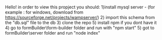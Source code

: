 Hello!
in order to view this propject you should:
1)install mysql server - (for example : for windows, download from https://sourceforge.net/projects/wampserver/)
2) import this schema from the "db.sql" file to the db 
3) clone the repo
5) install npm if you dont have it 
4) go to formBuilder\form-builder folder and run with "npm start" 
5) got to formBuilder\server folder and run "node index"

